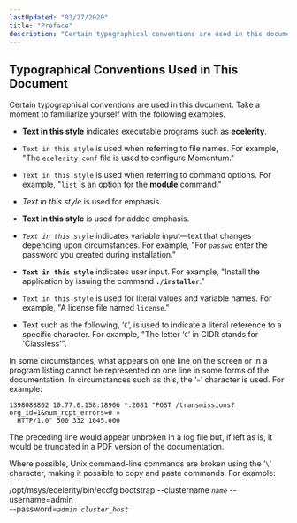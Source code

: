 ```yaml
---
lastUpdated: "03/27/2020"
title: "Preface"
description: "Certain typographical conventions are used in this document Take a moment to familiarize yourself with the following examples Text in this style indicates executable programs such as ecelerity Text in this style is used when referring to file names For example The ecelerity conf file is used to configure Momentum..."
---
```


## <a name="typographical"></a> Typographical Conventions Used in This Document

Certain typographical conventions are used in this document. Take a moment to familiarize yourself with the following examples.

*   **Text in this style**               indicates executable programs such as **ecelerity**.

*   `Text in this style` is used when referring to file names. For example, "The `ecelerity.conf` file is used to configure Momentum."

*   `Text in this style` is used when referring to command options. For example, "`list` is an option for the **module** command."

*   *Text in this style*               is used for emphasis.

*   **Text in this style**               is used for added emphasis.

*   *`Text in this style`*                indicates variable input—text that changes depending upon circumstances. For example, "For *`passwd`* enter the password you created during installation."

*   **`Text in this style`**                indicates user input. For example, "Install the application by issuing the command **`./installer`**."

*   `Text in this style` is used for literal values and variable names. For example, "A license file named `license`."

*   Text such as the following, ‘`C`’, is used to indicate a literal reference to a specific character. For example, "The letter ‘`C`’ in CIDR stands for 'Classless'".

In some circumstances, what appears on one line on the screen or in a program listing cannot be represented on one line in some forms of the documentation. In circumstances such as this, the ‘`»`’ character is used. For example:

```
1398088802 10.77.0.158:18906 *:2081 "POST /transmissions?org_id=1&num_rcpt_errors=0 »
  HTTP/1.0" 500 332 1045.000
```

The preceding line would appear unbroken in a log file but, if left as is, it would be truncated in a PDF version of the documentation.

Where possible, Unix command-line commands are broken using the ‘`\`’ character, making it possible to copy and paste commands. For example:

/opt/msys/ecelerity/bin/eccfg bootstrap --clustername *`name`* --username=admin \
    --password=*`admin cluster_host`*
